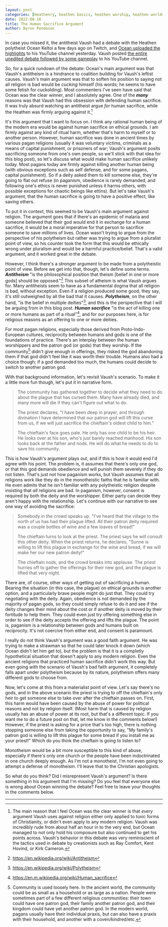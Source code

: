 ```yaml
---
layout: post
categories: [Heathenry, heathen basics, heathen worship, heathen worldview, reconstruction]
date: 2022-08-16
title: The Human Sacrifice Argument
author: Byron Pendason
---
```


In case you missed it, the antitheist Vaush had a debate with the Heathen polytheist Ocean Keltoi a few days ago on Twitch, and [Ocean uploaded the highlights](https://youtu.be/IoYNXbqDctI) to his YouTube channel yesterday. Vaush posted [the entire unedited debate followed by some gameplay](https://youtu.be/H84xjpVnbPE) to his YouTube channel. 

So, for a quick rundown of the debate: Ocean's main argument was that Vaush's antitheism is a hindrance to coalition building for Vaush's leftist causes. Vaush's main argument was that to soften his position to saying not all religion is bad would be *cucking* himself (his words; he seems to have some fetish for cuckolding). Most commenters I've seen have said that Ocean was the clear winner, and I absolutely agree. One of the ***many*** reasons was that Vaush had this obsession with defending human sacrifice. It was truly absurd watching an antitheist argue *for* human sacrifice, while the Heathen was firmly arguing against it.[^5]

It's this argument that I want to focus on. I think any rational human being of the modern era would be against human sacrifice on ethical grounds. I am firmly against any kind of ritual harm, whether that's harm to myself or to another person. However, human sacrifice was done in ancient times by various pagan religions (usually it was voluntary victims, criminals as a means of capital punishment, or prisoners of war; Vaush's argument posits sacrificing someone from one's own people, so we'll stick with that idea for this blog post), so let's discuss what would make human sacrifice unlikely today. Most pagans today are firmly against killing another human being (with obvious exceptions such as self defense, and for some pagans, capital punishment). So if a deity asked them to kill someone else, they're going to flat out refuse (in paganism, obedience is rarely demanded, and following one's ethics is never punished unless it harms others, with possible exceptions for chaotic beings like ettins). But let's take Vaush's argument, that the human sacrifice is going to have a positive effect, like saving others.

To put it in context, this seemed to be Vaush's main argument against religion. The argument goes that if there's an epidemic of malaria and someone believed that their god would end it in exchange for a human sacrifice, it would be a moral imperative for that person to sacrifice someone to save millions of lives. Ocean wasn't trying to argue from the perspective of his polytheism but rather was trying to argue from a pluralist point of view, so his counter took the form that this would be ethically wrong under pluralism and would be a harmful practice/belief. That's a valid argument, and it worked great in the debate. 

However, I think there's a stronger argument to be made from a polytheistic point of view. Before we get into that, though, let's define some terms. ***Antitheism*** "is the philosophical position that theism [belief in one or more gods] should be opposed."[^1] This subset of atheism is what Vaush argues for. Many antitheists seem to have as a fundamental dogma that all religion is bad, without exception. Even if a religion produced some good, they say, it's still outweighed by all the bad that it causes. ***Polytheism***, on the other hand, "is the belief in multiple deities"[^2], and this is the perspective that I will be arguing from in this blog post. ***Human sacrifice*** "is the act of killing one or more humans as part of a ritual"[^3], and for our purposes here, is for religious reasons as an offering to one or more deities.

For most pagan religions, especially those derived from Proto-Indo-European cultures, reciprocity between humans and gods is one of the foundations of practice. There's an interplay between the human worshippers and the patron god (or gods) that they worship. If the community[^4] didn't give enough in offerings, they risked the god abandoning them if that god didn't feel like it was worth their trouble. Humans also had a choice though; if a god demanded too much, the humans could decide to switch to another patron god.

With that background information, let's revisit Vaush's scenario. To make it a little more fun though, let's put it in narrative form.

> The community has gathered together to decide what they need to do about the plague that has cursed them. Many have already died, and many more will die if they can't figure out what to do.
> 
> The priest declares, "I have been deep in prayer, and through divination I have determined that our patron god will lift this curse from us, if we will just sacrifice the chieftain's oldest child to him."
> 
> The chieftain's face goes pale. He only has one child to be his heir. He looks over at his son, who's just barely reached manhood. His son looks back at the father and nods. He will do what he needs to do to save his community.

This is how Vaush's argument plays out, and if this is how it would end I'd agree with his point. The problem is, it assumes that there's only one god, or that this god demands obedience and will punish them severely if they do not listen. That's just not how paganism works, but Vaush assumes that all religions work like they do in the monotheistic faiths that he is familiar with. He even admits that he isn't familiar with any polytheistic religion despite insisting that *all* religions are bad. In paganism, however, consent is required by both the deity and the worshipper. Either party can decide they aren't happy with the relationship. Let's continue with our narrative to see one way of avoiding the sacrifice:

> Somebody in the crowd speaks up. "I've heard that the village to the north of us has had their plague lifted. All their patron deity required was a couple bottles of wine and a few loaves of bread!"
> 
> The chieftain turns to look at the priest. The priest says he will consult this other deity. When the priest returns, he declares, "Sunne is willing to lift this plague in exchange for the wine and bread, if we will make her our new patron deity!"
> 
> The chieftain nods, and the crowd breaks into applause. The priest hurries off to gather the offerings for their new god, and the plague is lifted that very night.

There are, of course, other ways of getting out of sacrificing a human. Bearing the situation (in this case, the plague) on ethical grounds is another option, and a particularly brave people might do just that. They could try negotiating with the deity. Again, obedience is not demanded by the majority of pagan gods, so they could simply refuse to do it and see if the deity changes their mind about the cost or if another deity is moved by their fortitude to help them. They could even just try offering something else in order to see if the deity accepts the offering and lifts the plague. The point is, paganism is a relationship between gods and humans built on reciprocity. It's not coercive from either end, and consent is paramount.

I really do not think Vaush's argument was a good faith argument. He was trying to make a strawman so that he could later knock it down (which Ocean didn't let him get to), but the problem is that it is a completly hypothetical situation that doesn't apply to any modern religion. Even the ancient religions that practiced human sacrifice didn't work this way. But even going with the scenario of Vaush's bad faith argument, it completely falls apart under polytheism because by its nature, polytheism offers many different gods to choose from.

Now, let's come at this from a materialist point of view. Let's say there's no gods, and in the above scenario the priest is trying to off the chieftain's only heir to get someone else to take over after the chieftain passes on. First, this harm would have been caused by the abuse of power for political reasons and not by religion itself. (Most harm that is caused by religion usually has an abuse of power at its root, but that's a different topic. If you want me to do a future post on that, let me know in the comments below!) However, if the priest is asking for a price that's too high, there is nothing stopping someone else from taking the opportunity to say, "My family's patron god is willing to lift this plague for some bread if you install me as your priest!" Which do you think the chieftain is going to listen to?

Monotheism would be a bit more susceptible to this kind of abuse, especially if there's only one church or the people have been indoctrinated in one church deeply enough. As I'm not a monotheist, I'm not even going to attempt a defense of monotheism. I'll leave that to the Christian apologists.

So what do you think? Did I misrepresent Vaush's argument? Is there something in his argument that I'm missing? Do you feel that everyone else is wrong about Ocean winning the debate? Feel free to leave your thoughts in the comments below.

---
[^1]: https://en.wikipedia.org/wiki/Antitheism

[^2]: https://en.wikipedia.org/wiki/Polytheism

[^3]: https://en.m.wikipedia.org/wiki/Human_sacrifice

[^4]: Community is used loosely here. In the ancient world, the community could be as small as a household or as large as a nation. People were sometimes part of a few different religious communities: their town could have one patron god, their family another patron god, and their kingdom could have yet another patron god. In the modern world, pagans usually have their individual praxis, but can also have a praxis with their household, and another with a coven/kindred/etc.

[^5]: The main reason that I feel Ocean was the clear winner is that *every* argument Vaush uses against religion either only applied to toxic forms of Christianity, or didn't even apply to any modern religion. Vaush was incredibly rude from about half an hour in to the very end, but Ocean managed to not only hold his composure but also continued to get his points across. Vaush's behavior in this debate was very reminiscient of the tactics used in debate by creationists such as Ray Comfort, Kent Hovind, or Kirk Cameron.
